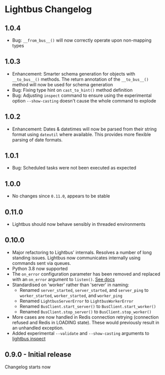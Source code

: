 # Lightbus Changelog

## 1.0.4

* Bug: `__from_bus__()` will now correctly operate upon non-mapping types

## 1.0.3

* Enhancement: Smarter schema generation for objects with` __to_bus__()` methods. 
  The return annotation of the `__to_bus__()` method will now be used for schema generation
* Bug: Fixing type hint on `cast_to_hint()` method definition
* Bug: Adjusting `inspect` command to ensure using the experimental option `--show-casting` doesn't 
  cause the whole command to explode

## 1.0.2

* Enhancement: Dates & datetimes will now be parsed from their string format using `dateutil` where available.
               This provides more flexible parsing of date formats.

## 1.0.1

* Bug: Scheduled tasks were not been executed as expected

## 1.0.0

* No changes since `0.11.0`, appears to be stable

## 0.11.0

* Lightbus should now behave sensibly in threaded environments

## 0.10.0

* Major refactoring to Lightbus' internals. Resolves a number of long standing issues.
  Lightbus now communicates internally using commands sent via queues.
* Python 3.8 now supported
* The `on_error` configuration parameter has been removed and replaced with an 
  `on_error` argument to `listen()`. [See docs](https://lightbus.org/reference/events/#errors-in-event-listeners)
* Standardised on 'worker' rather than 'server' in naming:
    * Renamed `server_started`, `server_started`, and `server_ping` 
      to `worker_started`, `worker_started`, and `worker_ping`
    * Renamed `LightbusServerError` to `LightbusWorkerError`
    * Renamed `BusClient.start_server()` to `BusClient.start_worker()`
    * Renamed `BusClient.stop_server()` to `BusClient.stop_worker()`
* More cases are now handled in Redis connection retrying (connection refused and Redis in LOADING state).
  These would previously result in an unhandled exception. 
* Added experimental `--validate` and `--show-casting` arguments to 
  [lightbus inspect](https://lightbus.org/reference/command-line-use/inspect/)

## 0.9.0 - Initial release

Changelog starts now
